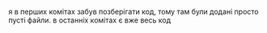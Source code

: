 я в перших комітах забув позберігати код, тому там були додані просто пусті файли. в останніх комітах є вже весь код
